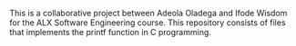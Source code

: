 This is a collaborative project between Adeola Oladega and Ifode Wisdom for the ALX Software Engineering course.
This repository consists of files that implements the printf function in C programming.


